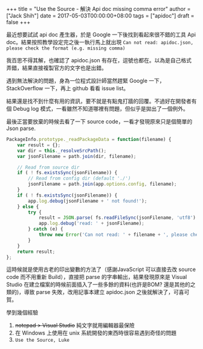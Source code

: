 +++
title = "Use the Source - 解決 Api doc missing comma error"
author = ["Jack Shih"]
date = 2017-05-03T00:00:00+08:00
tags = ["apidoc"]
draft = false
+++

最近想要試試 api doc 產生器，於是 Google 一下後找到看起來很不錯的工具 Api doc。結果按照教學設定完之後一執行馬上就出現
`Can not read: apidoc.json, please check the format (e.g. missing comma)`

我百思不得其解，也確認了 apidoc.json 有存在，逗號也都在。以為是自己格式弄錯，結果直接複製官方的文字也是出錯。

遇到無法解決的問題，身為一位程式設計師當然趕緊 Google 一下，StackOverflow 一下，再上 github 看看 issue list。

結果還是找不到什麼有用的資訊，要不就是有點鬼打牆的回覆。不過好在開發者有個 Debug log 模式，一看雖然不知道哪裡有問題，但似乎是拋出了一個例外。

最後正當要放棄的時候去看了一下 source code，一看才發現原來只是個簡單的 Json parse.

```javascript
PackageInfo.prototype._readPackageData = function(filename) {
    var result = {};
    var dir = this._resolveSrcPath();
    var jsonFilename = path.join(dir, filename);

    // Read from source dir
    if ( ! fs.existsSync(jsonFilename)) {
        // Read from config dir (default './')
        jsonFilename = path.join(app.options.config, filename);
    }
    if ( ! fs.existsSync(jsonFilename)) {
        app.log.debug(jsonFilename + ' not found!');
    } else {
        try {
            result = JSON.parse( fs.readFileSync(jsonFilename, 'utf8') );
            app.log.debug('read: ' + jsonFilename);
        } catch (e) {
            throw new Error('Can not read: ' + filename + ', please check the format (e.g. missing comma).');
        }
    }
    return result;
};
```

這時候就是使用古老的印出變數的方法了（感謝JavaScript 可以直接去改 source code 而不用重新 Build），直接把 parse 的字串輸出，結果發現原來是 Visual Studio 在建立檔案的時候前面插入了一些多餘的資料(也許是BOM? 還是其他的之類的)，導致 parse 失敗，改用記事本建立 apidoc.json 之後就解決了，可喜可賀。

學到幾個經驗

1.  ~~notepad &gt; Visual Studio~~ 純文字就用編輯器最保險
2.  在 Windows 上使用在 unix 系統開發的東西時很容易遇到奇怪的問題
3.  `Use the Source, Luke`
